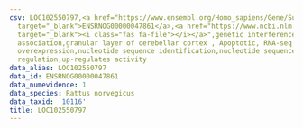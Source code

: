 ```yaml
---
csv: LOC102550797,<a href="https://www.ensembl.org/Homo_sapiens/Gene/Summary?db=core;g=ENSRNOG00000047861"
  target="_blank">ENSRNOG00000047861</a>,<a href="https://www.ncbi.nlm.nih.gov/pubmed/30467350"
  target="_blank"><i class="fas fa-file"></i></a>",genetic interference,functional
  association,granular layer of cerebellar cortex , Apoptotic, RNA-seq assay, hsf-1
  overexpression,nucleotide sequence identification,nucleotide sequence identification,transcriptional
  regulation,up-regulates activity
data_alias: LOC102550797
data_id: ENSRNOG00000047861
data_numevidence: 1
data_species: Rattus norvegicus
data_taxid: '10116'
title: LOC102550797
---
```

